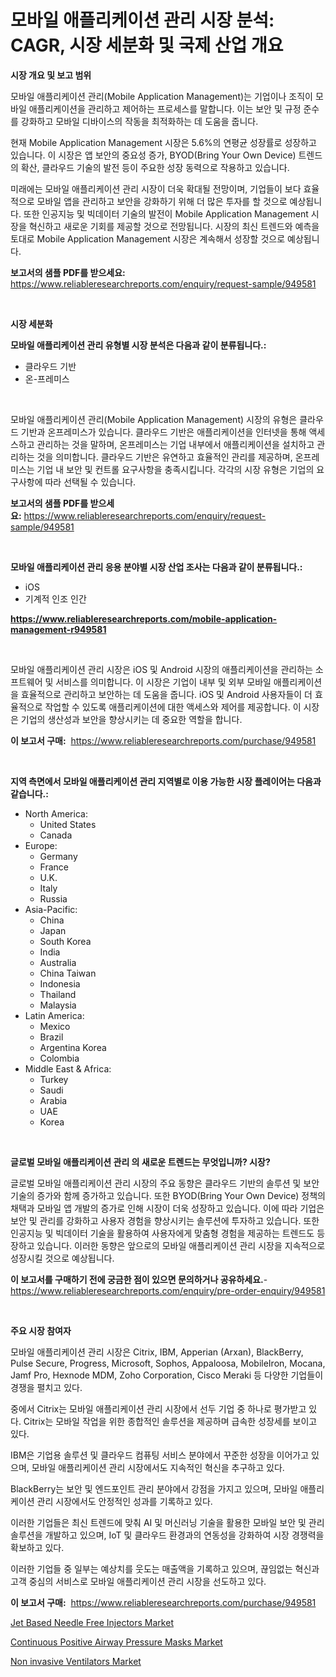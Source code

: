 <p><h1>모바일 애플리케이션 관리 시장 분석: CAGR, 시장 세분화 및 국제 산업 개요</h1></p><p><strong>시장 개요 및 보고 범위</strong></p>
<p><p>모바일 애플리케이션 관리(Mobile Application Management)는 기업이나 조직이 모바일 애플리케이션을 관리하고 제어하는 프로세스를 말합니다. 이는 보안 및 규정 준수를 강화하고 모바일 디바이스의 작동을 최적화하는 데 도움을 줍니다.</p><p>현재 Mobile Application Management 시장은 5.6%의 연평균 성장률로 성장하고 있습니다. 이 시장은 앱 보안의 중요성 증가, BYOD(Bring Your Own Device) 트렌드의 확산, 클라우드 기술의 발전 등이 주요한 성장 동력으로 작용하고 있습니다.</p><p>미래에는 모바일 애플리케이션 관리 시장이 더욱 확대될 전망이며, 기업들이 보다 효율적으로 모바일 앱을 관리하고 보안을 강화하기 위해 더 많은 투자를 할 것으로 예상됩니다. 또한 인공지능 및 빅데이터 기술의 발전이 Mobile Application Management 시장을 혁신하고 새로운 기회를 제공할 것으로 전망됩니다. 시장의 최신 트렌드와 예측을 토대로 Mobile Application Management 시장은 계속해서 성장할 것으로 예상됩니다.</p></p>
<p><strong>보고서의 샘플 PDF를 받으세요:</strong> <a href="https://www.reliableresearchreports.com/enquiry/request-sample/949581">https://www.reliableresearchreports.com/enquiry/request-sample/949581</a></p>
<p>&nbsp;</p>
<p><strong>시장 세분화</strong></p>
<p><strong>모바일 애플리케이션 관리 유형별 시장 분석은 다음과 같이 분류됩니다.:</strong></p>
<p><ul><li>클라우드 기반</li><li>온-프레미스</li></ul></p>
<p>&nbsp;</p>
<p><p>모바일 애플리케이션 관리(Mobile Application Management) 시장의 유형은 클라우드 기반과 온프레미스가 있습니다. 클라우드 기반은 애플리케이션을 인터넷을 통해 액세스하고 관리하는 것을 말하며, 온프레미스는 기업 내부에서 애플리케이션을 설치하고 관리하는 것을 의미합니다. 클라우드 기반은 유연하고 효율적인 관리를 제공하며, 온프레미스는 기업 내 보안 및 컨트롤 요구사항을 충족시킵니다. 각각의 시장 유형은 기업의 요구사항에 따라 선택될 수 있습니다.</p></p>
<p><strong>보고서의 샘플 PDF를 받으세요:</strong>&nbsp;<a href="https://www.reliableresearchreports.com/enquiry/request-sample/949581">https://www.reliableresearchreports.com/enquiry/request-sample/949581</a></p>
<p>&nbsp;</p>
<p><strong> 모바일 애플리케이션 관리 응용 분야별 시장 산업 조사는 다음과 같이 분류됩니다.:</strong></p>
<p><ul><li>iOS</li><li>기계적 인조 인간</li></ul></p>
<p><strong><a href="https://www.reliableresearchreports.com/mobile-application-management-r949581">https://www.reliableresearchreports.com/mobile-application-management-r949581</a></strong></p>
<p>&nbsp;</p>
<p><p>모바일 애플리케이션 관리 시장은 iOS 및 Android 시장의 애플리케이션을 관리하는 소프트웨어 및 서비스를 의미합니다. 이 시장은 기업이 내부 및 외부 모바일 애플리케이션을 효율적으로 관리하고 보안하는 데 도움을 줍니다. iOS 및 Android 사용자들이 더 효율적으로 작업할 수 있도록 애플리케이션에 대한 액세스와 제어를 제공합니다. 이 시장은 기업의 생산성과 보안을 향상시키는 데 중요한 역할을 합니다.</p></p>
<p><strong>이 보고서 구매:</strong>&nbsp; <a href="https://www.reliableresearchreports.com/purchase/949581">https://www.reliableresearchreports.com/purchase/949581</a></p>
<p>&nbsp;</p>
<p><strong>지역 측면에서 모바일 애플리케이션 관리 지역별로 이용 가능한 시장 플레이어는 다음과 같습니다.:</strong></p>
<p><ul>
    <li>
        North America:
        <ul>
            <li>United States</li>
            <li>Canada</li>
        </ul>
    </li>
    <li>
        Europe:
        <ul>
            <li>Germany</li>
            <li>France</li>
            <li>U.K.</li>
            <li>Italy</li>
            <li>Russia</li>
        </ul>
    </li>
    <li>
        Asia-Pacific:
        <ul>
            <li>China</li>
            <li>Japan</li>
            <li>South Korea</li>
            <li>India</li>
            <li>Australia</li>
            <li>China Taiwan</li>
            <li>Indonesia</li>
            <li>Thailand</li>
            <li>Malaysia</li>
        </ul>
    </li>
    <li>
        Latin America:
        <ul>
            <li>Mexico</li>
            <li>Brazil</li>
            <li>Argentina Korea</li>
            <li>Colombia</li>
        </ul>
    </li>
    <li>
        Middle East & Africa:
        <ul>
            <li>Turkey</li>
            <li>Saudi</li>
            <li>Arabia</li>
            <li>UAE</li>
            <li>Korea</li>
        </ul>
    </li>
    </ul></p>
<p>&nbsp;</p>
<p><strong>글로벌 모바일 애플리케이션 관리 의 새로운 트렌드는 무엇입니까? 시장?</strong></p>
<p><p>글로벌 모바일 애플리케이션 관리 시장의 주요 동향은 클라우드 기반의 솔루션 및 보안 기술의 증가와 함께 증가하고 있습니다. 또한 BYOD(Bring Your Own Device) 정책의 채택과 모바일 앱 개발의 증가로 인해 시장이 더욱 성장하고 있습니다. 이에 따라 기업은 보안 및 관리를 강화하고 사용자 경험을 향상시키는 솔루션에 투자하고 있습니다. 또한 인공지능 및 빅데이터 기술을 활용하여 사용자에게 맞춤형 경험을 제공하는 트렌드도 등장하고 있습니다. 이러한 동향은 앞으로의 모바일 애플리케이션 관리 시장을 지속적으로 성장시킬 것으로 예상됩니다.</p></p>
<p><strong>이 보고서를 구매하기 전에 궁금한 점이 있으면 문의하거나 공유하세요.</strong>- <a href="https://www.reliableresearchreports.com/enquiry/pre-order-enquiry/949581">https://www.reliableresearchreports.com/enquiry/pre-order-enquiry/949581</a></p>
<p>&nbsp;</p>
<p><strong>주요 시장 참여자</strong></p>
<p><p>모바일 애플리케이션 관리 시장은 Citrix, IBM, Apperian (Arxan), BlackBerry, Pulse Secure, Progress, Microsoft, Sophos, Appaloosa, MobileIron, Mocana, Jamf Pro, Hexnode MDM, Zoho Corporation, Cisco Meraki 등 다양한 기업들이 경쟁을 펼치고 있다. </p><p>중에서 Citrix는 모바일 애플리케이션 관리 시장에서 선두 기업 중 하나로 평가받고 있다. Citrix는 모바일 작업을 위한 종합적인 솔루션을 제공하며 급속한 성장세를 보이고 있다. </p><p>IBM은 기업용 솔루션 및 클라우드 컴퓨팅 서비스 분야에서 꾸준한 성장을 이어가고 있으며, 모바일 애플리케이션 관리 시장에서도 지속적인 혁신을 추구하고 있다.</p><p>BlackBerry는 보안 및 엔드포인트 관리 분야에서 강점을 가지고 있으며, 모바일 애플리케이션 관리 시장에서도 안정적인 성과를 기록하고 있다. </p><p>이러한 기업들은 최신 트렌드에 맞춰 AI 및 머신러닝 기술을 활용한 모바일 보안 및 관리 솔루션을 개발하고 있으며, IoT 및 클라우드 환경과의 연동성을 강화하여 시장 경쟁력을 확보하고 있다. </p><p>이러한 기업들 중 일부는 예상치를 웃도는 매출액을 기록하고 있으며, 끊임없는 혁신과 고객 중심의 서비스로 모바일 애플리케이션 관리 시장을 선도하고 있다.</p></p>
<p><strong>이 보고서 구매:</strong>&nbsp;&nbsp;<a href="https://www.reliableresearchreports.com/purchase/949581">https://www.reliableresearchreports.com/purchase/949581</a></p>
<p><p><a href="https://github.com/gamblestampleyjenny50m5sl6/Market-Research-Report-List-2/blob/main/jet-based-needle-free-injectors-market.md">Jet Based Needle Free Injectors Market</a></p><p><a href="https://github.com/nicholepatriciadoylenwnrjr0/Market-Research-Report-List-2/blob/main/continuous-positive-airway-pressure-masks-market.md">Continuous Positive Airway Pressure Masks Market</a></p><p><a href="https://github.com/wwwkeltoum/Market-Research-Report-List-2/blob/main/non-invasive-ventilators-market.md">Non invasive Ventilators Market</a></p></p>